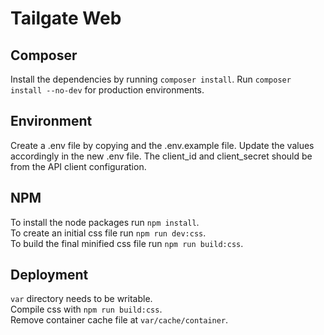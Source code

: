 # Tailgate Web

## Composer

Install the dependencies by running `composer install`. Run `composer install --no-dev` for production environments.

## Environment

Create a .env file by copying and the .env.example file. Update the values accordingly in the new .env file. The client_id and client_secret should be from the API client configuration.

## NPM

To install the node packages run `npm install`.  
To create an initial css file run `npm run dev:css`.  
To build the final minified css file run `npm run build:css`.  

## Deployment

`var` directory needs to be writable.  
Compile css with `npm run build:css`.  
Remove container cache file at `var/cache/container`.  